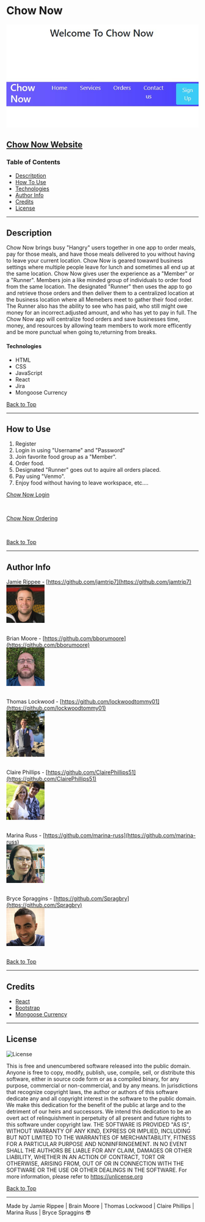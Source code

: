 # Chow Now

<img src="client/src/screenshots/Screenshot1.jpg">

[Chow Now Website](https://pure-fortress-22710.herokuapp.com/)
---
### Table of Contents
- [Descritption](#description)
- [How To Use](#how-to-use)
- [Technologies](#technologies)
- [Author Info](#author-info)
- [Credits](#credits)
- [License](#license) 

---
## Description
Chow Now brings busy "Hangry" users together in one app to order meals, pay for those meals, and have those meals delivered to you without having to leave your current location. Chow Now is geared towawrd business settings where multiple people leave for lunch and sometimes all end up at the same location. Chow Now gives user the experience as a "Member" or a "Runner". Members join a like minded group of individuals to order food from the same location. The designated "Runner" then uses the app to go and retrieve those orders and then deliver them to a centralized location at the business location where all Memebers meet to gather their food order. The Runner also has the ability to see who has paid, who still might owe money for an incorrect.adjusted amount, and who has yet to pay in full. The Chow Now app will centralize food orders and save businesses time, money, and resources by allowing team members to work more efficently and be more punctual when going to,returning from breaks.
#### Technologies
- HTML
- CSS
- JavaScript
- React
- Jira
- Mongoose Currency
  
[Back to Top](#Chow-Now)

---
## How to Use
1. Register
2. Login in using "Username" and "Password"
3. Join favorite food group as a "Member".
4. Order food.
5. Designated "Runner" goes out to aquire all orders placed.
6. Pay using "Venmo".
7. Enjoy food without having to leave workspace, etc....

<u>Chow Now Login</u>

<img src="">

<u>Chow Now Ordering</u>

<img src="">
  
[Back to Top](#Chow-Now)

---
## Author Info
Jamie Rippee - [https://github.com/jamtrip7](https://github.com/jamtrip7)

[<img src="client\src\assets\jr.jpg" alt="profile pic" width="100" height="100" style="margin: -15px 0px 15px 0px">](client\src\assets\jr.jpg)

Brian Moore - [https://github.com/bborumoore](https://github.com/bborumoore)

[<img src="client\src\assets\bm.jpg" alt="profile pic" width="100" height="100" style="margin: -15px 0px 15px 0px">](client\src\assets\bm.jpg)

Thomas Lockwood - [https://github.com/lockwoodtommy01](https://github.com/lockwoodtommy01)

[<img src="client\src\assets\tl.jpg" alt="profile pic" width="100" height="120" style="margin: -15px 0px 15px 0px">](client\src\assets\tl.JPG)

Claire Phillips - [https://github.com/ClairePhillips51](https://github.com/ClairePhillips51)

[<img src="client\src\assets\cp.jpg" alt="profile pic" width="100" height="100" style="margin: -15px 0px 15px 0px">](client\src\assets\cp.JPG)

Marina Russ - [https://github.com/marina-russ](https://github.com/marina-russ)

[<img src="client\src\assets\mr.jpg" alt="profile pic" width="100" height="100" style="margin: -15px 0px 15px 0px">](client\src\assets\mr.JPG)

Bryce Spraggins - [https://github.com/Spragbry](https://github.com/Spragbry)

[<img src="client\src\assets\bs.jpg" alt="profile pic" width="100" height="100" style="margin: -15px 0px 15px 0px">](client\src\assets\bs.JPG)
  
[Back to Top](#Chow-Now)

---
## Credits
- [React](https://react.com/)
- [Bootstrap](https://getbootstrap.com/)
- [Mongoose Currency](https://www.npmjs.com/package/mongoose-currency)

---
## License
![License](https://img.shields.io/badge/license-Free-brightgreen "License Badge")

This is free and unencumbered software released into the public domain.
Anyone is free to copy, modify, publish, use, compile, sell, or
distribute this software, either in source code form or as a compiled
binary, for any purpose, commercial or non-commercial, and by any
means.
In jurisdictions that recognize copyright laws, the author or authors
of this software dedicate any and all copyright interest in the
software to the public domain. We make this dedication for the benefit
of the public at large and to the detriment of our heirs and
successors. We intend this dedication to be an overt act of
relinquishment in perpetuity of all present and future rights to this
software under copyright law.
THE SOFTWARE IS PROVIDED "AS IS", WITHOUT WARRANTY OF ANY KIND,
EXPRESS OR IMPLIED, INCLUDING BUT NOT LIMITED TO THE WARRANTIES OF
MERCHANTABILITY, FITNESS FOR A PARTICULAR PURPOSE AND NONINFRINGEMENT.
IN NO EVENT SHALL THE AUTHORS BE LIABLE FOR ANY CLAIM, DAMAGES OR
OTHER LIABILITY, WHETHER IN AN ACTION OF CONTRACT, TORT OR OTHERWISE,
ARISING FROM, OUT OF OR IN CONNECTION WITH THE SOFTWARE OR THE USE OR
OTHER DEALINGS IN THE SOFTWARE.
For more information, please refer to <https://unlicense.org>
   
[Back to Top](#Chow-Now)

---

Made by Jamie Rippee | Brain Moore | Thomas Lockwood | Claire Phillips | Marina Russ | Bryce Spraggins :sunglasses:

